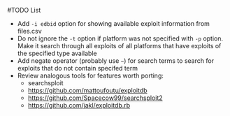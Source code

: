 #TODO List

* Add `-i edbid` option for showing available exploit information from 
files.csv
* Do not ignore the `-t` option if platform was not specified with `-p` option.
Make it search through all exploits of all platforms that have exploits of
the specified type available
* Add negate operator (probably use `~`) for search terms to search for
exploits that do not contain specifed term
* Review analogous tools for features worth porting:
    * searchsploit
    * https://github.com/mattoufoutu/exploitdb
    * https://github.com/Spacecow99/searchsploit2
    * https://github.com/jakl/exploitdb.rb

